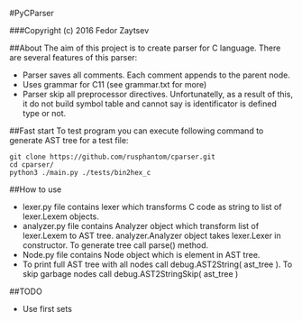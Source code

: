 #PyCParser

###Copyright (c) 2016 Fedor Zaytsev

##About
The aim of this project is to create parser for C language. There are several features of this parser:

* Parser saves all comments. Each comment appends to the parent node.
* Uses grammar for C11 (see grammar.txt for more)
* Parser skip all preprocessor directives. Unfortunatelly, as a result of this, it do not build symbol table and cannot say is identificator is defined type or not.

##Fast start
To test program you can execute following command to generate AST tree for a test file:
```
git clone https://github.com/rusphantom/cparser.git
cd cparser/
python3 ./main.py ./tests/bin2hex_c
```

##How to use
* lexer.py file contains lexer which transforms C code as string to list of lexer.Lexem objects.
* analyzer.py file contains Analyzer object which transform list of lexer.Lexem to AST tree. analyzer.Analyzer object takes lexer.Lexer in constructor. To generate tree call parse() method.
* Node.py file contains Node object which is element in AST tree.
* To print full AST tree with all nodes call debug.AST2String( ast_tree ). To skip garbage nodes call debug.AST2StringSkip( ast_tree )


##TODO
* Use first sets



